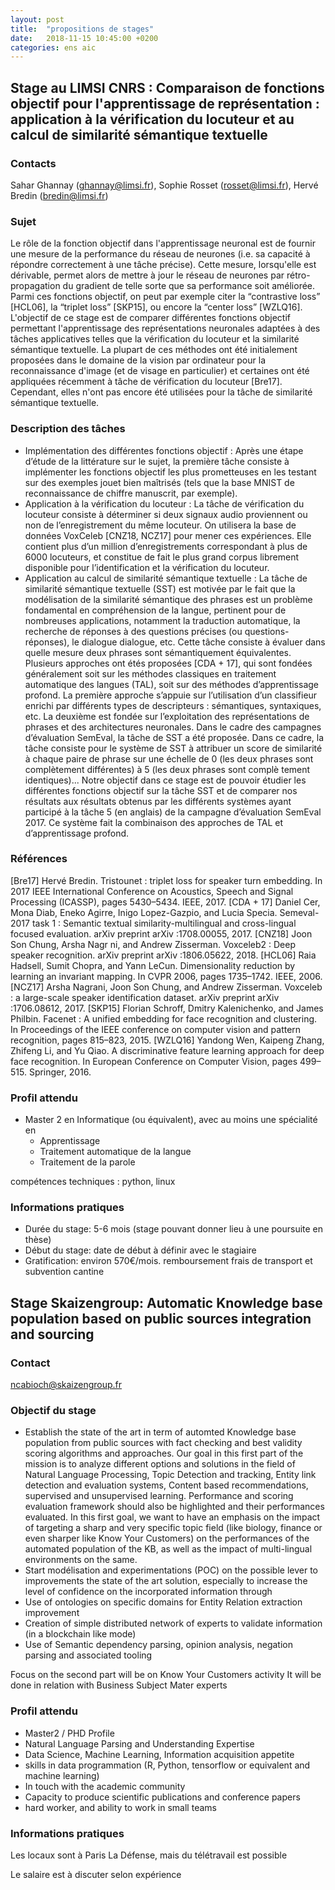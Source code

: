 ```yaml
---
layout: post
title:  "propositions de stages"
date:   2018-11-15 10:45:00 +0200
categories: ens aic
---
```

## Stage au LIMSI CNRS : Comparaison de fonctions objectif pour l'apprentissage de représentation : application à la vérification du locuteur et au calcul de similarité sémantique textuelle

### Contacts
Sahar Ghannay (ghannay@limsi.fr), Sophie Rosset (rosset@limsi.fr), Hervé Bredin (bredin@limsi.fr)

### Sujet
Le rôle de la fonction objectif dans l'apprentissage neuronal est de fournir une mesure de la performance du réseau de neurones (i.e. sa capacité à répondre correctement à une tâche précise). Cette mesure, lorsqu'elle est dérivable, permet alors de mettre à jour le réseau de neurones par rétro-propagation du gradient de telle sorte que sa performance soit améliorée.
Parmi ces fonctions objectif, on peut par exemple citer la “contrastive loss” [HCL06], la “triplet loss” [SKP15], ou encore la “center loss” [WZLQ16].
L'objectif de ce stage est de comparer différentes fonctions objectif permettant l'apprentissage des représentations neuronales adaptées à des tâches applicatives telles que la vérification du locuteur et la similarité sémantique textuelle. La plupart de ces méthodes ont été initialement proposées dans le domaine de la vision par ordinateur pour la reconnaissance d'image (et de visage en particulier) et certaines ont été appliquées récemment à tâche de vérification du locuteur [Bre17]. Cependant, elles n'ont pas encore été utilisées pour la tâche de similarité sémantique textuelle.

### Description des tâches
* Implémentation des différentes fonctions objectif : Après une étape d’étude de la littérature sur le sujet, la première tâche consiste à implémenter les fonctions objectif les plus prometteuses en les testant sur des exemples jouet bien maîtrisés (tels que la base MNIST de reconnaissance de chiffre manuscrit, par exemple).
* Application à la vérification du locuteur : La tâche de vérification du locuteur consiste à déterminer si deux signaux audio proviennent ou non de l’enregistrement du même locuteur. On utilisera la base de données VoxCeleb [CNZ18, NCZ17] pour mener ces expériences. Elle contient plus d’un million d’enregistrements correspondant à plus de 6000 locuteurs, et constitue de fait le plus grand corpus librement disponible pour l’identification et la vérification du locuteur.
* Application au calcul de similarité sémantique textuelle : La tâche de similarité sémantique textuelle (SST) est motivée par le fait que la modélisation de la similarité sémantique des phrases est un problème fondamental en compréhension de la langue, pertinent pour de nombreuses applications, notamment la traduction automatique, la recherche de réponses à des questions précises (ou questions-réponses), le dialogue dialogue, etc.
Cette tâche consiste à évaluer dans quelle mesure deux phrases sont sémantiquement équivalentes. Plusieurs approches ont étés proposées [CDA + 17], qui sont fondées généralement soit sur les méthodes classiques en traitement automatique des langues (TAL), soit sur des méthodes d’apprentissage profond. La première approche s’appuie sur l’utilisation d’un classifieur enrichi par différents types de descripteurs : sémantiques, syntaxiques, etc. La deuxième est fondée sur l’exploitation des représentations de phrases et des architectures neuronales. Dans le cadre des campagnes d’évaluation SemEval, la tâche de SST a été proposée. Dans ce cadre, la tâche consiste pour le système de SST à attribuer un score de similarité à chaque paire de phrase sur une échelle de 0 (les deux phrases sont complètement différentes) à 5 (les deux phrases sont complè tement identiques)... Notre objectif dans ce stage est de pouvoir étudier les différentes fonctions objectif sur la tâche SST et de comparer nos résultats aux résultats obtenus par les différents systèmes ayant participé à la tâche 5 (en anglais) de la campagne d’évaluation SemEval 2017. Ce système fait la combinaison des approches de TAL et d’apprentissage profond.

### Références
[Bre17] Hervé Bredin. Tristounet : triplet loss for speaker turn embedding. In 2017 IEEE International Conference on Acoustics, Speech and Signal Processing (ICASSP), pages 5430–5434. IEEE, 2017.
[CDA + 17] Daniel Cer, Mona Diab, Eneko Agirre, Inigo Lopez-Gazpio, and Lucia Specia. Semeval-2017 task 1 : Semantic textual similarity-multilingual and cross-lingual focused evaluation. arXiv preprint arXiv :1708.00055, 2017.
[CNZ18] Joon Son Chung, Arsha Nagr ni, and Andrew Zisserman. Voxceleb2 : Deep speaker recognition. arXiv preprint arXiv :1806.05622, 2018.
[HCL06] Raia Hadsell, Sumit Chopra, and Yann LeCun. Dimensionality reduction by learning an invariant mapping. In CVPR 2006, pages 1735–1742. IEEE, 2006.
[NCZ17] Arsha Nagrani, Joon Son Chung, and Andrew Zisserman. Voxceleb : a large-scale speaker identification dataset. arXiv preprint arXiv :1706.08612, 2017.
[SKP15] Florian Schroff, Dmitry Kalenichenko, and James Philbin. Facenet : A unified embedding for face recognition and clustering. In Proceedings of the IEEE conference on computer vision and pattern recognition, pages 815–823, 2015.
[WZLQ16] Yandong Wen, Kaipeng Zhang, Zhifeng Li, and Yu Qiao. A discriminative feature learning approach for deep face recognition. In European Conference on Computer Vision, pages 499–515. Springer, 2016.

### Profil attendu
- Master 2 en Informatique (ou équivalent), avec au moins une spécialité en
  - Apprentissage
  - Traitement automatique de la langue
  - Traitement de la parole
      
compétences techniques : python, linux


### Informations pratiques
- Durée du stage:  5-6 mois (stage pouvant donner lieu à une poursuite en thèse)
- Début du stage:  date de début à définir avec le stagiaire
- Gratification: environ 570€/mois. remboursement frais de transport et subvention cantine


## Stage Skaizengroup: Automatic Knowledge base population based on public sources integration and sourcing

### Contact
ncabioch@skaizengroup.fr

### Objectif du stage
- Establish the state of the art in term of automted Knowledge base population from public sources with fact checking and best validity scoring algorithms and approaches. Our goal in this first part of the mission is to analyze different options and solutions in the field  of Natural Language Processing, Topic Detection and tracking, Entity link detection and evaluation systems, Content based recommendations, supervised and unsupervised learning. Performance and scoring evaluation framework should also be highlighted and their performances evaluated.
In this first goal, we want to have an emphasis on the impact of targeting a sharp and very specific topic field (like biology, finance or even sharper like Know Your Customers) on the performances of the automated population of the KB, as well as the impact of multi-lingual environments on the same.
- Start modélisation and experimentations (POC) on the possible lever to improvements the state of the art solution, especially to increase the level of confidence on the incorporated information through
- Use of ontologies on specific domains for Entity Relation extraction improvement
- Creation of simple distributed network of experts to validate information (in a blockchain like mode)
- Use of Semantic dependency parsing, opinion analysis, negation parsing and associated tooling

Focus on the second part will be on Know Your Customers activity
It will be done in relation with Business Subject Mater experts

### Profil attendu 
- Master2 / PHD Profile
- Natural Language Parsing and Understanding Expertise
- Data Science, Machine Learning, Information acquisition appetite
- skills in data programmation (R, Python, tensorflow or equivalent and machine learning)
- In touch with the academic community
- Capacity to produce scientific publications and conference papers
- hard worker, and ability to work in small teams

### Informations pratiques
Les locaux sont à Paris La Défense, mais du télétravail est possible

Le salaire est à discuter selon expérience